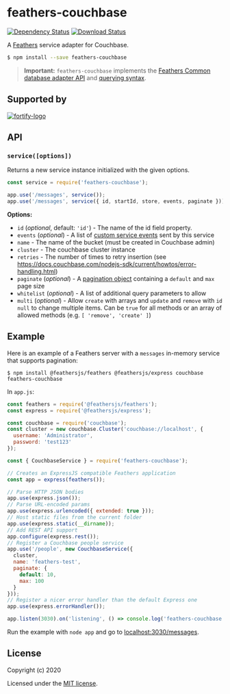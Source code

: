 # feathers-couchbase

[![Dependency Status](https://img.shields.io/david/daffl/feathers-couchbase.svg?style=flat-square)](https://david-dm.org/daffl/feathers-couchbase)
[![Download Status](https://img.shields.io/npm/dm/feathers-couchbase.svg?style=flat-square)](https://www.npmjs.com/package/feathers-couchbase)

A [Feathers](https://feathersjs.com) service adapter for Couchbase.

```bash
$ npm install --save feathers-couchbase
```

> __Important:__ `feathers-couchbase` implements the [Feathers Common database adapter API](https://docs.feathersjs.com/api/databases/common.html) and [querying syntax](https://docs.feathersjs.com/api/databases/querying.html).

## Supported by

[![fortify-logo](https://user-images.githubusercontent.com/338316/99841179-9befd280-2b22-11eb-932e-b8ff850fe44c.png)](https://fortify.pro/)

## API

### `service([options])`

Returns a new service instance initialized with the given options.

```js
const service = require('feathers-couchbase');

app.use('/messages', service());
app.use('/messages', service({ id, startId, store, events, paginate }));
```

__Options:__

- `id` (*optional*, default: `'id'`) - The name of the id field property.
- `events` (*optional*) - A list of [custom service events](https://docs.feathersjs.com/api/events.html#custom-events) sent by this service
- `name` - The name of the bucket (must be created in Couchbase admin)
- `cluster` - The couchbase cluster instance
- `retries` - The number of times to retry insertion (see https://docs.couchbase.com/nodejs-sdk/current/howtos/error-handling.html)
- `paginate` (*optional*) - A [pagination object](https://docs.feathersjs.com/api/databases/common.html#pagination) containing a `default` and `max` page size
- `whitelist` (*optional*) - A list of additional query parameters to allow
- `multi` (*optional*) - Allow `create` with arrays and `update` and `remove` with `id` `null` to change multiple items. Can be `true` for all methods or an array of allowed methods (e.g. `[ 'remove', 'create' ]`)

## Example

Here is an example of a Feathers server with a `messages` in-memory service that supports pagination:

```
$ npm install @feathersjs/feathers @feathersjs/express couchbase feathers-couchbase
```

In `app.js`:

```js
const feathers = require('@feathersjs/feathers');
const express = require('@feathersjs/express');

const couchbase = require('couchbase');
const cluster = new couchbase.Cluster('couchbase://localhost', {
  username: 'Administrator',
  password: 'test123'
});

const { CouchbaseService } = require('feathers-couchbase');

// Creates an ExpressJS compatible Feathers application
const app = express(feathers());

// Parse HTTP JSON bodies
app.use(express.json());
// Parse URL-encoded params
app.use(express.urlencoded({ extended: true }));
// Host static files from the current folder
app.use(express.static(__dirname));
// Add REST API support
app.configure(express.rest());
// Register a Couchbase people service
app.use('/people', new CouchbaseService({
  cluster,
  name: 'feathers-test',
  paginate: {
    default: 10,
    max: 100
  }
}));
// Register a nicer error handler than the default Express one
app.use(express.errorHandler());

app.listen(3030).on('listening', () => console.log('feathers-couchbase example started'));
```

Run the example with `node app` and go to [localhost:3030/messages](http://localhost:3030/messages).

## License

Copyright (c) 2020

Licensed under the [MIT license](LICENSE).
